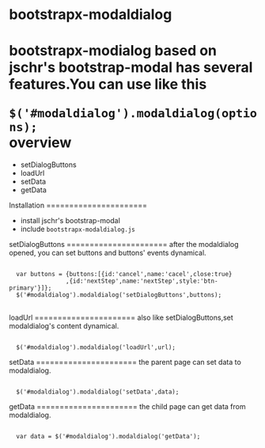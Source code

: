 bootstrapx-modaldialog
======================
bootstrapx-modialog based on jschr's bootstrap-modal has several features.You can use like this<br>
<code>
$('#modaldialog').modaldialog(options);
</code>
<br>
overview
======================
<ul>
  <li>setDialogButtons</li>
  <li>loadUrl</li>
  <li>setData</li>
  <li>getData</li>
</ul>
Installation
======================
<ul>
  <li>install jschr's bootstrap-modal</li>
  <li>include <code>bootstrapx-modaldialog.js</code></li>
</ul>
setDialogButtons
======================
after the modaldialog opened, you can set buttons and buttons' events dynamical.<br>
<pre>
<code>
  var buttons = {buttons:[{id:'cancel',name:'cacel',close:true}
  	            ,{id:'nextStep',name:'nextStep',style:'btn-primary'}]};
  $('#modaldialog').modaldialog('setDialogButtons',buttons);
</code>
</pre>
loadUrl
======================
also like setDialogButtons,set modaldialog's content dynamical.<br>
<pre><code>
  $('#modaldialog').modaldialog('loadUrl',url);
</code></pre>
setData
======================
the parent page can set data to modaldialog.<br>
<pre><code>
  $('#modaldialog').modaldialog('setData',data);
</code></pre>
getData
======================
the child page can get data from modaldialog.<br>
<pre><code>
  var data = $('#modaldialog').modaldialog('getData');
</code></pre>
